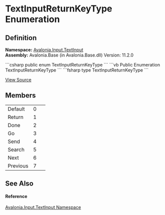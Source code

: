 # TextInputReturnKeyType Enumeration




## Definition
**Namespace:** <a href="N_Avalonia_Input_TextInput">Avalonia.Input.TextInput</a>  
**Assembly:** Avalonia.Base (in Avalonia.Base.dll) Version: 11.2.0

<Tabs groupId="api-code-preview">
<TabItem value="csharp" label="C#">
```csharp
public enum TextInputReturnKeyType
```
</TabItem>
<TabItem value="vb" label="VB">
```vb
Public Enumeration TextInputReturnKeyType
```
</TabItem>
<TabItem value="fsharp" label="F#">
```fsharp
type TextInputReturnKeyType
```
</TabItem>
</Tabs>



<a href="https://github.com/AvaloniaUI/Avalonia/tree/master/src/Avalonia.Base/Input/TextInput/TextInputReturnKeyType.cs" title="View the source code">View Source</a>



## Members
<table>
<tr>
<td>Default</td>
<td>0</td>
<td> </td>
</tr>
<tr>
<td>Return</td>
<td>1</td>
<td> </td>
</tr>
<tr>
<td>Done</td>
<td>2</td>
<td> </td>
</tr>
<tr>
<td>Go</td>
<td>3</td>
<td> </td>
</tr>
<tr>
<td>Send</td>
<td>4</td>
<td> </td>
</tr>
<tr>
<td>Search</td>
<td>5</td>
<td> </td>
</tr>
<tr>
<td>Next</td>
<td>6</td>
<td> </td>
</tr>
<tr>
<td>Previous</td>
<td>7</td>
<td> </td>
</tr>
</table>

## See Also


#### Reference
<a href="N_Avalonia_Input_TextInput">Avalonia.Input.TextInput Namespace</a>  
